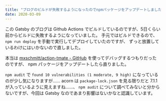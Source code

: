 ```yaml
---
title: "ブログのビルドが失敗するようになったのでnpmパッケージをアップデートしました"
date: 2020-03-09
---
```


この Gatsby のブログは Github Actions でビルドしているのですが、5日くらい前からビルドに失敗するようになっていました。
手元ではビルドできるので、 `npm run deploy` を手動で実行してデプロイしていたのですが、
ずっと放置しているわけにはいかないので直しました。

本当は [mxschmitt/action-tmate - GitHub](https://github.com/mxschmitt/action-tmate)
を使ってデバッグするつもりだったのですが、 npm パッケージをアップデートしたら直りました。

`npm audit` で `found 10 vulnerabilities (1 moderate, 9 high)` になっているのが少し気になりますが……
acorn は `package-lock.json` を見る限りだと 7.1.1 が入っているように見えますね……、
`npm audit` について調べてみないと分からないですが、今回は Gatsby なのであまり影響はないかなと認識しています。
